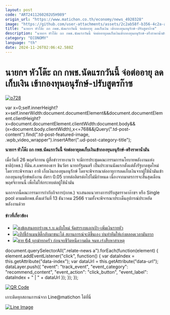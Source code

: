 ```yaml
---
layout: post
code: "ART2411260202U5H989"
origin_url: "https://www.matichon.co.th/economy/news_4920328"
image: "https://github.com/user-attachments/assets/2c2ab58f-b356-4c2a-ab1a-d99f2eb2bbb9"
title: "นายกฯ หัวโต๊ะ ถก กพช.นัดแรกวันนี้ จ่อต่ออายุ ลดเก็บเงิน เข้ากองทุนอนุรักษ์-ปรับสูตรก๊าซ"
description: "นายกฯ หัวโต๊ะ ถก กพช.นัดแรกวันนี้ จ่อต่ออายุลดเก็บเงินเข้ากองทุนอนุรักษ์-ตรึงราคาน้ำมัน"
category: "ECONOMY"
language: "th"
date: 2024-11-26T02:06:42.588Z
---
```


# นายกฯ หัวโต๊ะ ถก กพช.นัดแรกวันนี้ จ่อต่ออายุ ลดเก็บเงิน เข้ากองทุนอนุรักษ์-ปรับสูตรก๊าซ

[![](https://www.matichon.co.th/wp-content/uploads/2024/11/o728-3.jpg "o728")](https://www.matichon.co.th/wp-content/uploads/2024/11/o728-3.jpg)

var x=0;self.innerHeight?x=self.innerWidth:document.documentElement&&document.documentElement.clientHeight?x=document.documentElement.clientWidth:document.body&&(x=document.body.clientWidth),x<=768&&jQuery(".td-post-content").find(".td-post-featured-image, .wpb\_video\_wrapper").insertAfter(".ud-post-category-title");

**นายกฯ หัวโต๊ะ ถก กพช.นัดแรกวันนี้ จ่อต่ออายุลดเก็บเงินเข้ากองทุนอนุรักษ์-ตรึงราคาน้ำมัน**

เมื่อวันที่ 26 พฤศจิกายน ผู้สื่อข่าวรายงานว่า จะมีการประชุมคณะกรรมการนโยบายพลังงานแห่งชาติ(กพช.) ที่มีน.ส.แพรทองธาร ชินวัตร นายกรัฐมนตรี เป็นประธานนัดแรกตั้งแต่ตั้งรัฐบาลชุดใหม่ โดยวาระพิจารณา อาทิ เก็บเงินกองทุนอนุรักษ์ โดยจะพิจารณาต่ออายุการลดเก็บเงินจากผู้ใช้น้ำมันเข้ากองทุนอนุรักษ์พลังงาน อัตรา 0.05 บาทต่อลิตรต่อไปไม่มีกำหนด เนื่องจากมาตรการจะสิ้นสุดเดือนพฤศจิกายนนี้ เพื่อไม่ให้กระทบต่อผู้ใช้น้ำมัน

นอกจากนี้คณะกรรมการกำกับกิจการ(กกพ.) จะเสนอแนวทางการปรับสูตรราคาก๊าซฯ หรือ Single pool ตามมติกพช.ตั้งแต่วันที่ 13 ธันวาคม 2566 รวมทั้งจะพิจารณาประเด็นอุปกรณ์ประหยัดพลังงานด้วย

#### ข่าวที่เกี่ยวข้อง

*   [![](https://www.matichon.co.th/wp-content/uploads/2024/11/312321123.jpg)ชงข้อเสนอยกร่างพ.ร.บ.ฉบับใหม่ จัดสรรงบแลกเป้า-เพิ่มเงินรายหัว](https://www.matichon.co.th/education/news_4920041)
*   [![](https://www.matichon.co.th/wp-content/uploads/2024/11/728-20.jpeg)เป๊ปชี้ถ้าแมนซิตี้กลับมาชนะได้ สถานการณ์จะดีขึ้นเอง บ่นทำทีมให้เก่งตลอดเวลามันยาก](https://www.matichon.co.th/sport/footballinter/news_4920331)
*   [![](https://www.matichon.co.th/wp-content/uploads/2024/11/book1.jpg)ชาย 64 บุกฆ่ายกครัว ก่อนจบชีวิตหนีความผิด จนท.เร่งสืบหาสาเหตุ](https://www.matichon.co.th/region/news_4920326)

document.querySelectorAll(".relate-news a").forEach(function(element) { element.addEventListener("click", function() { var dataIndex = this.getAttribute("data-index"); var dataUrl = this.getAttribute("data-url"); dataLayer.push({ "event": "track\_event", "event\_category": "recommend\_content", "event\_action": "click\_button", "event\_label": dataIndex + " | " + dataUrl }); }); });

[![QR Code](https://www.matichon.co.th/wp-content/uploads/2023/07/wob1371z.jpg)](https://lin.ee/ht0nDxX)

เกาะติดทุกสถานการณ์จาก Line@matichon ได้ที่นี่

[![Line Image](https://www.matichon.co.th/wp-content/uploads/2023/07/th.png)](https://lin.ee/ht0nDxX)
